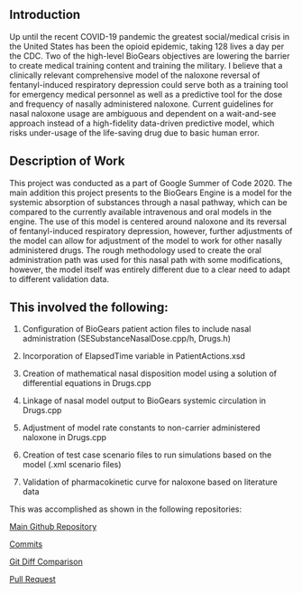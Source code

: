 ## Introduction

Up until the recent COVID-19 pandemic the greatest social/medical crisis in the United States has been the opioid epidemic, taking 128 lives a day per the CDC. 
Two of the high-level BioGears objectives are lowering the barrier to create medical training content and training the military. 
I believe that a clinically relevant comprehensive model of the naloxone reversal of fentanyl-induced respiratory depression could serve both as a training tool for emergency medical personnel as well as a predictive tool for the dose and frequency of nasally administered naloxone. 
Current guidelines for nasal naloxone usage are ambiguous and dependent on a wait-and-see approach instead of a high-fidelity data-driven predictive model, which risks under-usage of the life-saving drug due to basic human error.

## Description of Work

This project was conducted as a part of Google Summer of Code 2020. 
The main addition this project presents to the BioGears Engine is a model for the systemic absorption of substances through a nasal pathway, which can be compared to the currently available intravenous and oral models in the engine. The use of this model is centered around naloxone and its reversal of fentanyl-induced respiratory depression, however, further adjustments of the model can allow for adjustment of the model to work for other nasally administered drugs. The rough methodology used to create the oral administration path was used for this nasal path with some modifications, however, the model itself was entirely different due to a clear need to adapt to different validation data.

## This involved the following:

1. Configuration of BioGears patient action files to include nasal administration (SESubstanceNasalDose.cpp/h, Drugs.h)

2. Incorporation of ElapsedTime variable in PatientActions.xsd

3. Creation of mathematical nasal disposition model using a solution of differential equations in Drugs.cpp

4. Linkage of nasal model output to BioGears systemic circulation in Drugs.cpp

5. Adjustment of model rate constants to non-carrier administered naloxone in Drugs.cpp

6. Creation of test case scenario files to run simulations based on the model (.xml scenario files)

7. Validation of pharmacokinetic curve for naloxone based on literature data

This was accomplished as shown in the following repositories:

[Main Github Repository](https://github.com/rishisdas/core/tree/f/rdas-NasalDrugAdmin)

[Commits](https://github.com/rishisdas/core/commits/f/rdas-NasalDrugAdmin)

[Git Diff Comparison](https://github.com/BioGearsEngine/core/compare/f/rdas-NasalDrugAdmin...rishisdas:f/rdas-NasalDrugAdmin)

[Pull Request](https://github.com/BioGearsEngine/core/pull/48)
